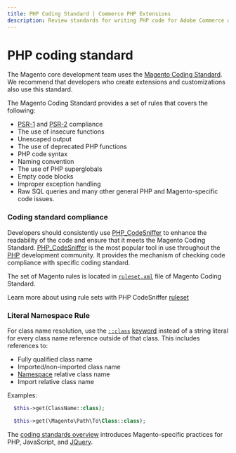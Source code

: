 ```yaml
---
title: PHP Coding Standard | Commerce PHP Extensions
description: Review standards for writing PHP code for Adobe Commerce and Magento Open Source projects.
---
```


# PHP coding standard

The Magento core development team uses the [Magento Coding Standard](https://github.com/magento/magento-coding-standard). We recommend that developers who create extensions and customizations also use this standard.

The Magento Coding Standard provides a set of rules that covers the following:

*  [PSR-1](http://www.php-fig.org/psr/psr-1/) and [PSR-2](http://www.php-fig.org/psr/psr-2/) compliance
*  The use of insecure functions
*  Unescaped output
*  The use of deprecated PHP functions
*  PHP code syntax
*  Naming convention
*  The use of PHP superglobals
*  Empty code blocks
*  Improper exception handling
*  Raw SQL queries and many other general PHP and Magento-specific code issues.

### Coding standard compliance

Developers should consistently use [PHP_CodeSniffer](http://pear.php.net/manual/en/package.php.php-codesniffer.faq.php) to enhance the readability of the code and ensure that it meets the Magento Coding Standard. [PHP_CodeSniffer](http://pear.php.net/manual/en/package.php.php-codesniffer.faq.php) is the most popular tool in use throughout the [PHP](https://glossary.magento.com/php) development community.
It provides the mechanism of checking code compliance with specific coding standard.

The set of Magento rules is located in [`ruleset.xml`](https://github.com/magento/magento-coding-standard/blob/develop/Magento2/ruleset.xml) file of Magento Coding Standard.

Learn more about using rule sets with PHP CodeSniffer [ruleset](http://pear.php.net/manual/en/package.php.php-codesniffer.annotated-ruleset.php)

### Literal Namespace Rule

For class name resolution, use the [`::class`](http://php.net/manual/en/language.oop5.basic.php#language.oop5.basic.class.class) [keyword](https://glossary.magento.com/keyword) instead of a string literal for every class name reference outside of that class.
This includes references to:

*  Fully qualified class name
*  Imported/non-imported class name
*  [Namespace](https://glossary.magento.com/namespace) relative class name
*  Import relative class name

Examples:

```php
  $this->get(ClassName::class);
```

```php
  $this->get(\Magento\Path\To\Class::class);
```

The [coding standards overview](index.md) introduces Magento-specific practices for PHP, JavaScript, and [JQuery](https://glossary.magento.com/jquery).
